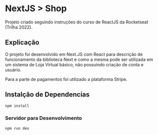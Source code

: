 # NextJS > Shop

Projeto criado seguindo instruções do curso de ReactJS da Rocketseat (Trilha 2022).

## Explicação

O projeto foi desenvolvido em Next.JS com React para descrição de funcionamento da biblioteca Next e como a mesma pode ser utilizada em um sistema de 
Loja Virtual básico, não possuindo criação de conta e usuário. 

Para a parte de pagamentos foi utilizado a plataforma Stripe.


## Instalção de Dependencias

```sh
npm install
```

### Servidor para Desenvolvimento

```sh
npm run dev
```

